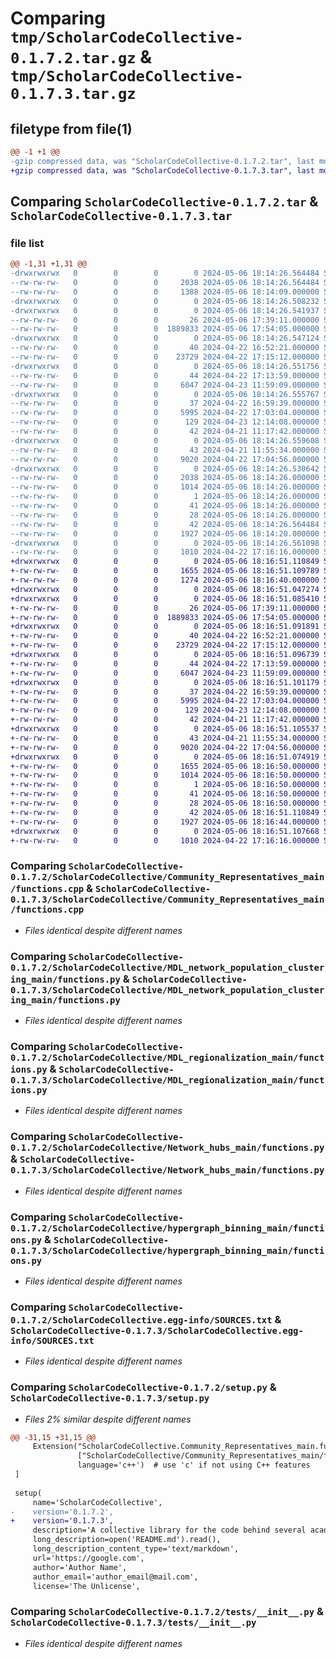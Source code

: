 # Comparing `tmp/ScholarCodeCollective-0.1.7.2.tar.gz` & `tmp/ScholarCodeCollective-0.1.7.3.tar.gz`

## filetype from file(1)

```diff
@@ -1 +1 @@
-gzip compressed data, was "ScholarCodeCollective-0.1.7.2.tar", last modified: Mon May  6 18:14:26 2024, max compression
+gzip compressed data, was "ScholarCodeCollective-0.1.7.3.tar", last modified: Mon May  6 18:16:51 2024, max compression
```

## Comparing `ScholarCodeCollective-0.1.7.2.tar` & `ScholarCodeCollective-0.1.7.3.tar`

### file list

```diff
@@ -1,31 +1,31 @@
-drwxrwxrwx   0        0        0        0 2024-05-06 18:14:26.564484 ScholarCodeCollective-0.1.7.2/
--rw-rw-rw-   0        0        0     2038 2024-05-06 18:14:26.564484 ScholarCodeCollective-0.1.7.2/PKG-INFO
--rw-rw-rw-   0        0        0     1388 2024-05-06 18:14:09.000000 ScholarCodeCollective-0.1.7.2/README.md
-drwxrwxrwx   0        0        0        0 2024-05-06 18:14:26.508232 ScholarCodeCollective-0.1.7.2/ScholarCodeCollective/
-drwxrwxrwx   0        0        0        0 2024-05-06 18:14:26.541937 ScholarCodeCollective-0.1.7.2/ScholarCodeCollective/Community_Representatives_main/
--rw-rw-rw-   0        0        0       26 2024-05-06 17:39:11.000000 ScholarCodeCollective-0.1.7.2/ScholarCodeCollective/Community_Representatives_main/__init__.py
--rw-rw-rw-   0        0        0  1889833 2024-05-06 17:54:05.000000 ScholarCodeCollective-0.1.7.2/ScholarCodeCollective/Community_Representatives_main/functions.cpp
-drwxrwxrwx   0        0        0        0 2024-05-06 18:14:26.547124 ScholarCodeCollective-0.1.7.2/ScholarCodeCollective/MDL_network_population_clustering_main/
--rw-rw-rw-   0        0        0       40 2024-04-22 16:52:21.000000 ScholarCodeCollective-0.1.7.2/ScholarCodeCollective/MDL_network_population_clustering_main/__init__.py
--rw-rw-rw-   0        0        0    23729 2024-04-22 17:15:12.000000 ScholarCodeCollective-0.1.7.2/ScholarCodeCollective/MDL_network_population_clustering_main/functions.py
-drwxrwxrwx   0        0        0        0 2024-05-06 18:14:26.551756 ScholarCodeCollective-0.1.7.2/ScholarCodeCollective/MDL_regionalization_main/
--rw-rw-rw-   0        0        0       44 2024-04-22 17:13:59.000000 ScholarCodeCollective-0.1.7.2/ScholarCodeCollective/MDL_regionalization_main/__init__.py
--rw-rw-rw-   0        0        0     6047 2024-04-23 11:59:09.000000 ScholarCodeCollective-0.1.7.2/ScholarCodeCollective/MDL_regionalization_main/functions.py
-drwxrwxrwx   0        0        0        0 2024-05-06 18:14:26.555767 ScholarCodeCollective-0.1.7.2/ScholarCodeCollective/Network_hubs_main/
--rw-rw-rw-   0        0        0       37 2024-04-22 16:59:39.000000 ScholarCodeCollective-0.1.7.2/ScholarCodeCollective/Network_hubs_main/__init__.py
--rw-rw-rw-   0        0        0     5995 2024-04-22 17:03:04.000000 ScholarCodeCollective-0.1.7.2/ScholarCodeCollective/Network_hubs_main/functions.py
--rw-rw-rw-   0        0        0      129 2024-04-23 12:14:08.000000 ScholarCodeCollective-0.1.7.2/ScholarCodeCollective/__init__.py
--rw-rw-rw-   0        0        0       42 2024-04-21 11:17:42.000000 ScholarCodeCollective-0.1.7.2/ScholarCodeCollective/cli.py
-drwxrwxrwx   0        0        0        0 2024-05-06 18:14:26.559608 ScholarCodeCollective-0.1.7.2/ScholarCodeCollective/hypergraph_binning_main/
--rw-rw-rw-   0        0        0       43 2024-04-21 11:55:34.000000 ScholarCodeCollective-0.1.7.2/ScholarCodeCollective/hypergraph_binning_main/__init__.py
--rw-rw-rw-   0        0        0     9020 2024-04-22 17:04:56.000000 ScholarCodeCollective-0.1.7.2/ScholarCodeCollective/hypergraph_binning_main/functions.py
-drwxrwxrwx   0        0        0        0 2024-05-06 18:14:26.530642 ScholarCodeCollective-0.1.7.2/ScholarCodeCollective.egg-info/
--rw-rw-rw-   0        0        0     2038 2024-05-06 18:14:26.000000 ScholarCodeCollective-0.1.7.2/ScholarCodeCollective.egg-info/PKG-INFO
--rw-rw-rw-   0        0        0     1014 2024-05-06 18:14:26.000000 ScholarCodeCollective-0.1.7.2/ScholarCodeCollective.egg-info/SOURCES.txt
--rw-rw-rw-   0        0        0        1 2024-05-06 18:14:26.000000 ScholarCodeCollective-0.1.7.2/ScholarCodeCollective.egg-info/dependency_links.txt
--rw-rw-rw-   0        0        0       41 2024-05-06 18:14:26.000000 ScholarCodeCollective-0.1.7.2/ScholarCodeCollective.egg-info/entry_points.txt
--rw-rw-rw-   0        0        0       28 2024-05-06 18:14:26.000000 ScholarCodeCollective-0.1.7.2/ScholarCodeCollective.egg-info/top_level.txt
--rw-rw-rw-   0        0        0       42 2024-05-06 18:14:26.564484 ScholarCodeCollective-0.1.7.2/setup.cfg
--rw-rw-rw-   0        0        0     1927 2024-05-06 18:14:20.000000 ScholarCodeCollective-0.1.7.2/setup.py
-drwxrwxrwx   0        0        0        0 2024-05-06 18:14:26.561098 ScholarCodeCollective-0.1.7.2/tests/
--rw-rw-rw-   0        0        0     1010 2024-04-22 17:16:16.000000 ScholarCodeCollective-0.1.7.2/tests/__init__.py
+drwxrwxrwx   0        0        0        0 2024-05-06 18:16:51.110849 ScholarCodeCollective-0.1.7.3/
+-rw-rw-rw-   0        0        0     1655 2024-05-06 18:16:51.109789 ScholarCodeCollective-0.1.7.3/PKG-INFO
+-rw-rw-rw-   0        0        0     1274 2024-05-06 18:16:40.000000 ScholarCodeCollective-0.1.7.3/README.md
+drwxrwxrwx   0        0        0        0 2024-05-06 18:16:51.047274 ScholarCodeCollective-0.1.7.3/ScholarCodeCollective/
+drwxrwxrwx   0        0        0        0 2024-05-06 18:16:51.085410 ScholarCodeCollective-0.1.7.3/ScholarCodeCollective/Community_Representatives_main/
+-rw-rw-rw-   0        0        0       26 2024-05-06 17:39:11.000000 ScholarCodeCollective-0.1.7.3/ScholarCodeCollective/Community_Representatives_main/__init__.py
+-rw-rw-rw-   0        0        0  1889833 2024-05-06 17:54:05.000000 ScholarCodeCollective-0.1.7.3/ScholarCodeCollective/Community_Representatives_main/functions.cpp
+drwxrwxrwx   0        0        0        0 2024-05-06 18:16:51.091891 ScholarCodeCollective-0.1.7.3/ScholarCodeCollective/MDL_network_population_clustering_main/
+-rw-rw-rw-   0        0        0       40 2024-04-22 16:52:21.000000 ScholarCodeCollective-0.1.7.3/ScholarCodeCollective/MDL_network_population_clustering_main/__init__.py
+-rw-rw-rw-   0        0        0    23729 2024-04-22 17:15:12.000000 ScholarCodeCollective-0.1.7.3/ScholarCodeCollective/MDL_network_population_clustering_main/functions.py
+drwxrwxrwx   0        0        0        0 2024-05-06 18:16:51.096739 ScholarCodeCollective-0.1.7.3/ScholarCodeCollective/MDL_regionalization_main/
+-rw-rw-rw-   0        0        0       44 2024-04-22 17:13:59.000000 ScholarCodeCollective-0.1.7.3/ScholarCodeCollective/MDL_regionalization_main/__init__.py
+-rw-rw-rw-   0        0        0     6047 2024-04-23 11:59:09.000000 ScholarCodeCollective-0.1.7.3/ScholarCodeCollective/MDL_regionalization_main/functions.py
+drwxrwxrwx   0        0        0        0 2024-05-06 18:16:51.101179 ScholarCodeCollective-0.1.7.3/ScholarCodeCollective/Network_hubs_main/
+-rw-rw-rw-   0        0        0       37 2024-04-22 16:59:39.000000 ScholarCodeCollective-0.1.7.3/ScholarCodeCollective/Network_hubs_main/__init__.py
+-rw-rw-rw-   0        0        0     5995 2024-04-22 17:03:04.000000 ScholarCodeCollective-0.1.7.3/ScholarCodeCollective/Network_hubs_main/functions.py
+-rw-rw-rw-   0        0        0      129 2024-04-23 12:14:08.000000 ScholarCodeCollective-0.1.7.3/ScholarCodeCollective/__init__.py
+-rw-rw-rw-   0        0        0       42 2024-04-21 11:17:42.000000 ScholarCodeCollective-0.1.7.3/ScholarCodeCollective/cli.py
+drwxrwxrwx   0        0        0        0 2024-05-06 18:16:51.105537 ScholarCodeCollective-0.1.7.3/ScholarCodeCollective/hypergraph_binning_main/
+-rw-rw-rw-   0        0        0       43 2024-04-21 11:55:34.000000 ScholarCodeCollective-0.1.7.3/ScholarCodeCollective/hypergraph_binning_main/__init__.py
+-rw-rw-rw-   0        0        0     9020 2024-04-22 17:04:56.000000 ScholarCodeCollective-0.1.7.3/ScholarCodeCollective/hypergraph_binning_main/functions.py
+drwxrwxrwx   0        0        0        0 2024-05-06 18:16:51.074919 ScholarCodeCollective-0.1.7.3/ScholarCodeCollective.egg-info/
+-rw-rw-rw-   0        0        0     1655 2024-05-06 18:16:50.000000 ScholarCodeCollective-0.1.7.3/ScholarCodeCollective.egg-info/PKG-INFO
+-rw-rw-rw-   0        0        0     1014 2024-05-06 18:16:50.000000 ScholarCodeCollective-0.1.7.3/ScholarCodeCollective.egg-info/SOURCES.txt
+-rw-rw-rw-   0        0        0        1 2024-05-06 18:16:50.000000 ScholarCodeCollective-0.1.7.3/ScholarCodeCollective.egg-info/dependency_links.txt
+-rw-rw-rw-   0        0        0       41 2024-05-06 18:16:50.000000 ScholarCodeCollective-0.1.7.3/ScholarCodeCollective.egg-info/entry_points.txt
+-rw-rw-rw-   0        0        0       28 2024-05-06 18:16:50.000000 ScholarCodeCollective-0.1.7.3/ScholarCodeCollective.egg-info/top_level.txt
+-rw-rw-rw-   0        0        0       42 2024-05-06 18:16:51.110849 ScholarCodeCollective-0.1.7.3/setup.cfg
+-rw-rw-rw-   0        0        0     1927 2024-05-06 18:16:44.000000 ScholarCodeCollective-0.1.7.3/setup.py
+drwxrwxrwx   0        0        0        0 2024-05-06 18:16:51.107668 ScholarCodeCollective-0.1.7.3/tests/
+-rw-rw-rw-   0        0        0     1010 2024-04-22 17:16:16.000000 ScholarCodeCollective-0.1.7.3/tests/__init__.py
```

### Comparing `ScholarCodeCollective-0.1.7.2/ScholarCodeCollective/Community_Representatives_main/functions.cpp` & `ScholarCodeCollective-0.1.7.3/ScholarCodeCollective/Community_Representatives_main/functions.cpp`

 * *Files identical despite different names*

### Comparing `ScholarCodeCollective-0.1.7.2/ScholarCodeCollective/MDL_network_population_clustering_main/functions.py` & `ScholarCodeCollective-0.1.7.3/ScholarCodeCollective/MDL_network_population_clustering_main/functions.py`

 * *Files identical despite different names*

### Comparing `ScholarCodeCollective-0.1.7.2/ScholarCodeCollective/MDL_regionalization_main/functions.py` & `ScholarCodeCollective-0.1.7.3/ScholarCodeCollective/MDL_regionalization_main/functions.py`

 * *Files identical despite different names*

### Comparing `ScholarCodeCollective-0.1.7.2/ScholarCodeCollective/Network_hubs_main/functions.py` & `ScholarCodeCollective-0.1.7.3/ScholarCodeCollective/Network_hubs_main/functions.py`

 * *Files identical despite different names*

### Comparing `ScholarCodeCollective-0.1.7.2/ScholarCodeCollective/hypergraph_binning_main/functions.py` & `ScholarCodeCollective-0.1.7.3/ScholarCodeCollective/hypergraph_binning_main/functions.py`

 * *Files identical despite different names*

### Comparing `ScholarCodeCollective-0.1.7.2/ScholarCodeCollective.egg-info/SOURCES.txt` & `ScholarCodeCollective-0.1.7.3/ScholarCodeCollective.egg-info/SOURCES.txt`

 * *Files identical despite different names*

### Comparing `ScholarCodeCollective-0.1.7.2/setup.py` & `ScholarCodeCollective-0.1.7.3/setup.py`

 * *Files 2% similar despite different names*

```diff
@@ -31,15 +31,15 @@
     Extension("ScholarCodeCollective.Community_Representatives_main.functions",
               ["ScholarCodeCollective/Community_Representatives_main/functions.pyx"],
               language='c++')  # use 'c' if not using C++ features
 ]
 
 setup(
     name='ScholarCodeCollective',
-    version='0.1.7.2',
+    version='0.1.7.3',
     description='A collective library for the code behind several academic papers',
     long_description=open('README.md').read(),
     long_description_content_type='text/markdown',
     url='https://google.com',
     author='Author Name',
     author_email='author_email@mail.com',
     license='The Unlicense',
```

### Comparing `ScholarCodeCollective-0.1.7.2/tests/__init__.py` & `ScholarCodeCollective-0.1.7.3/tests/__init__.py`

 * *Files identical despite different names*

